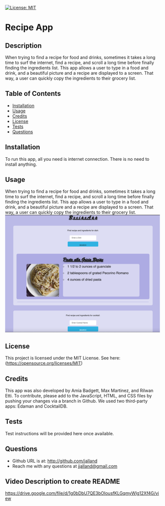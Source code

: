 
  [![License: MIT](https://img.shields.io/badge/License-MIT-yellow.svg)](https://opensource.org/licenses/MIT)
  # Recipe App 
  ## Description
  When trying to find a recipe for food and drinks, sometimes it takes a long time to surf the internet, find a recipe, and scroll a long time before finally finding the ingredients list. This app allows a user to type in a food and drink, and a beautiful picture and a recipe are displayed to a screen. That way, a user can quickly copy the ingredients to their grocery list.  

  ## Table of Contents
  - [Installation](#installation)
  - [Usage](#usage)
  - [Credits](#credits)
  - [License](#license)
  - [Tests](#tests)
  - [Questions](#questions)

  ## Installation
  To run this app, all you need is internet connection. There is no need to install anything. 
  ## Usage 
  When trying to find a recipe for food and drinks, sometimes it takes a long time to surf the internet, find a recipe, and scroll a long time before finally finding the ingredients list. This app allows a user to type in a food and drink, and a beautiful picture and a recipe are displayed to a screen. That way, a user can quickly copy the ingredients to their grocery list. 
  ![alt text](./images/recipeAppDemo.png)
 
  ## License 
  This project is licensed under the MIT License. See here: (https://opensource.org/licenses/MIT) 
  ## Credits
  This app was also developed by Amia Badgett, Max Martinez, and Rilwan Etti. To contribute, please add to the JavaScript, HTML, and CSS files by pushing your changes via a branch in Github. We used two third-party apps: Edaman and CocktailDB.
  ## Tests 
  Test instructions will be provided here once available. 
  ## Questions 
  - Github URL is at: http://github.com/jalland
  - Reach me with any questions at jjalland@gmail.com

  ## Video Description to create README
  https://drive.google.com/file/d/1g0bDbU7QE3bOIousfKLGqmyWlg12Xf4G/view
  